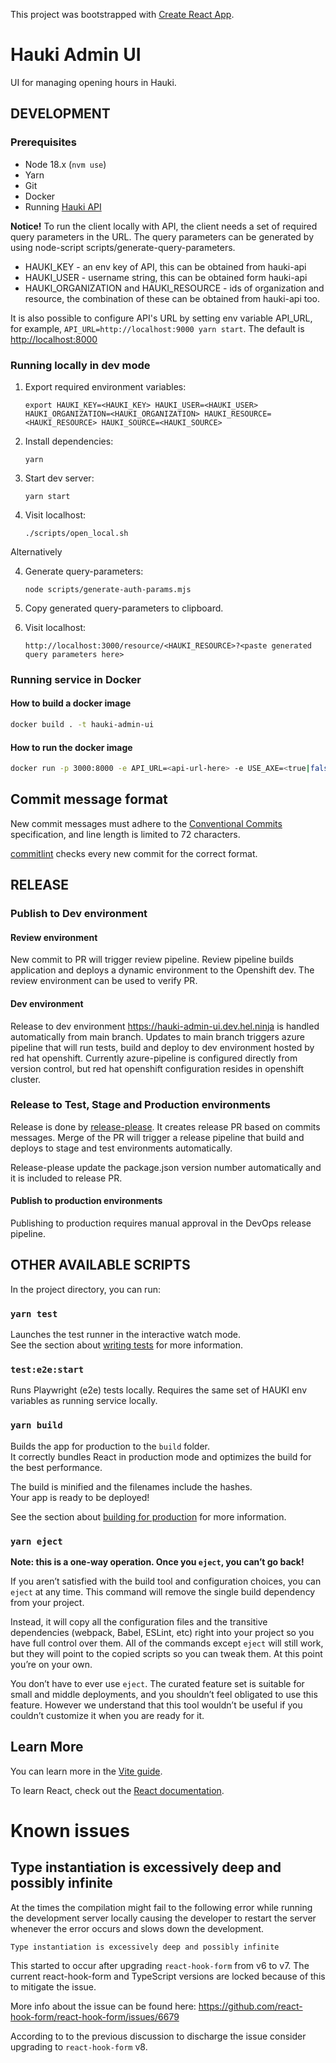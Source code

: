 This project was bootstrapped with [Create React App](https://github.com/facebook/create-react-app).

# Hauki Admin UI

UI for managing opening hours in Hauki.

## DEVELOPMENT

### Prerequisites

- Node 18.x (`nvm use`)
- Yarn
- Git
- Docker
- Running [Hauki API](https://github.com/City-of-Helsinki/hauki)

**Notice!** To run the client locally with API, the client needs a set of required query parameters in the URL.
The query parameters can be generated by using node-script scripts/generate-query-parameters.

- HAUKI_KEY - an env key of API, this can be obtained from hauki-api
- HAUKI_USER - username string, this can be obtained form hauki-api
- HAUKI_ORGANIZATION and HAUKI_RESOURCE - ids of organization and resource, the combination of these can be obtained from hauki-api too.

It is also possible to configure API's URL by setting env variable API_URL, for example, `API_URL=http://localhost:9000 yarn start`. The default is <http://localhost:8000>

### Running locally in dev mode

1. Export required environment variables:

    ```shell
    export HAUKI_KEY=<HAUKI_KEY> HAUKI_USER=<HAUKI_USER> HAUKI_ORGANIZATION=<HAUKI_ORGANIZATION> HAUKI_RESOURCE=<HAUKI_RESOURCE> HAUKI_SOURCE=<HAUKI_SOURCE>
    ```

2. Install dependencies:

   ```shell
   yarn
   ```

3. Start dev server:

   ```shell
   yarn start
   ```

4. Visit localhost:

   ```shell
   ./scripts/open_local.sh
   ```

Alternatively

4. Generate query-parameters:

   ```shell
   node scripts/generate-auth-params.mjs
   ```

5. Copy generated query-parameters to clipboard.

6. Visit localhost:

   ```
   http://localhost:3000/resource/<HAUKI_RESOURCE>?<paste generated query parameters here>
   ```

### Running service in Docker

#### How to build a docker image

```bash
docker build . -t hauki-admin-ui
```

#### How to run the docker image

```bash
docker run -p 3000:8000 -e API_URL=<api-url-here> -e USE_AXE=<true|false> hauki-admin-ui
```

## Commit message format

New commit messages must adhere to the [Conventional Commits](https://www.conventionalcommits.org/)
specification, and line length is limited to 72 characters.

[commitlint](https://github.com/conventional-changelog/commitlint) checks every new commit for the correct format.


## RELEASE

### Publish to Dev environment

#### Review environment

New commit to PR will trigger review pipeline. Review pipeline builds application and deploys a dynamic environment to the Openshift dev. The review environment can be used to verify PR.

#### Dev environment

Release to dev environment <https://hauki-admin-ui.dev.hel.ninja> is handled automatically from main branch. Updates to main branch triggers
azure pipeline that will run tests, build and deploy to dev environment hosted by red hat openshift.
Currently azure-pipeline is configured directly from version control, but red hat openshift configuration resides in openshift cluster.

### Release to Test, Stage and Production environments

Release is done by [release-please](https://helsinkisolutionoffice.atlassian.net/wiki/spaces/DD/pages/8278966368/Releases+with+release-please).
It creates release PR based on commits messages. Merge of the PR will trigger a release pipeline that build and deploys to stage and test environments automatically.

Release-please update the package.json version number automatically and it is included to release PR.

#### Publish to production environments
Publishing to production requires manual approval in the DevOps release pipeline.

## OTHER AVAILABLE SCRIPTS

In the project directory, you can run:

### `yarn test`

Launches the test runner in the interactive watch mode.<br />
See the section about [writing tests](https://vitest.dev/guide/#writing-tests) for more information.

### `test:e2e:start`

Runs Playwright (e2e) tests locally. Requires the same set of HAUKI env variables as running service locally.

### `yarn build`

Builds the app for production to the `build` folder.<br />
It correctly bundles React in production mode and optimizes the build for the best performance.

The build is minified and the filenames include the hashes.<br />
Your app is ready to be deployed!

See the section about [building for production](https://vitejs.dev/guide/build) for more information.

### `yarn eject`

**Note: this is a one-way operation. Once you `eject`, you can’t go back!**

If you aren’t satisfied with the build tool and configuration choices, you can `eject` at any time. This command will remove the single build dependency from your project.

Instead, it will copy all the configuration files and the transitive dependencies (webpack, Babel, ESLint, etc) right into your project so you have full control over them. All of the commands except `eject` will still work, but they will point to the copied scripts so you can tweak them. At this point you’re on your own.

You don’t have to ever use `eject`. The curated feature set is suitable for small and middle deployments, and you shouldn’t feel obligated to use this feature. However we understand that this tool wouldn’t be useful if you couldn’t customize it when you are ready for it.

## Learn More

You can learn more in the [Vite guide](https://vitejs.dev/guide/).

To learn React, check out the [React documentation](https://reactjs.org/).

# Known issues

## Type instantiation is excessively deep and possibly infinite

At the times the compilation might fail to the following error while
running the development server locally causing the developer to restart
the server whenever the error occurs and slows down the development.

```
Type instantiation is excessively deep and possibly infinite
```

This started to occur after upgrading `react-hook-form` from v6 to v7.
The current react-hook-form and TypeScript versions are locked because of this
to mitigate the issue.

More info about the issue can be found here:
<https://github.com/react-hook-form/react-hook-form/issues/6679>

According to to the previous discussion to discharge the issue consider upgrading to `react-hook-form` v8.

